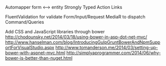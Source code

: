 
Automapper form <--> entity
Strongly Typed Action Links

FluentValidation for validate Form/Input/Request
MediaR to dispatch Command/Queries

Add CSS and JavaScript libraries through bower
	http://chodounsky.net/2014/03/18/using-bower-in-asp-dot-net-mvc/
	http://www.hanselman.com/blog/IntroducingGulpGruntBowerAndNpmSupportForVisualStudio.aspx
	http://www.tomanderson.me/2014/03/setting-up-bower-with-aspnet-mvc.html
	http://simplyaprogrammer.com/2014/06/why-bower-is-better-than-nuget.html